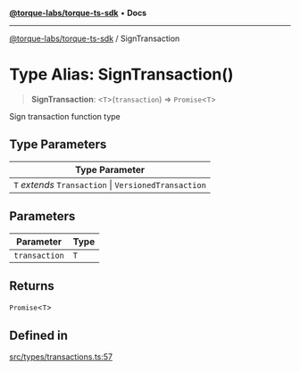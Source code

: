 [**@torque-labs/torque-ts-sdk**](../README.md) • **Docs**

***

[@torque-labs/torque-ts-sdk](../globals.md) / SignTransaction

# Type Alias: SignTransaction()

> **SignTransaction**: \<`T`\>(`transaction`) => `Promise`\<`T`\>

Sign transaction function type

## Type Parameters

| Type Parameter |
| ------ |
| `T` *extends* `Transaction` \| `VersionedTransaction` |

## Parameters

| Parameter | Type |
| ------ | ------ |
| `transaction` | `T` |

## Returns

`Promise`\<`T`\>

## Defined in

[src/types/transactions.ts:57](https://github.com/torque-labs/torque-ts-sdk/blob/e34efdf278512e8a58bacdba966e9cd90b1db20a/src/types/transactions.ts#L57)
